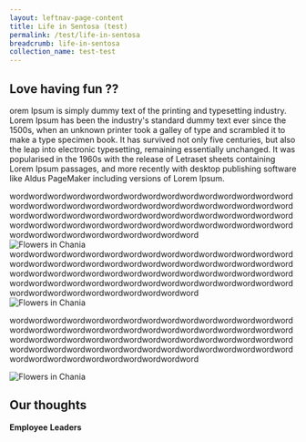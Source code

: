 ```yaml
---
layout: leftnav-page-content
title: Life in Sentosa (test)
permalink: /test/life-in-sentosa
breadcrumb: life-in-sentosa
collection_name: test-test
---
```

## Love having fun ??
orem Ipsum is simply dummy text of the printing and typesetting industry. Lorem Ipsum has been the industry's standard dummy text ever since the 1500s, when an unknown printer took a galley of type and scrambled it to make a type specimen book. It has survived not only five centuries, but also the leap into electronic typesetting, remaining essentially unchanged. It was popularised in the 1960s with the release of Letraset sheets containing Lorem Ipsum passages, and more recently with desktop publishing software like Aldus PageMaker including versions of Lorem Ipsum.  

<div class="grid-container">
<div class="grid-item">
  wordwordwordwordwordwordwordwordwordwordwordwordwordwordwordwordwordwordwordwordwordwordwordwordwordwordwordwordwordwordwordwordwordwordwordwordwordwordwordwordwordwordwordwordwordwordwordwordwordwordwordwordwordwordwordwordwordwordwordwordwordwordwordwordwordwordwordwordwordword
  
</div>
<image class="grid-image" src="images/test/testimage.gif" alt="Flowers in Chania">
<div class="grid-item"> 
  wordwordwordwordwordwordwordwordwordwordwordwordwordwordwordwordwordwordwordwordwordwordwordwordwordwordwordwordwordwordwordwordwordwordwordwordwordwordwordwordwordwordwordwordwordwordwordwordwordwordwordwordwordwordwordwordwordwordwordwordwordwordwordwordwordwordwordwordwordword
  
</div>
<image class="grid-image" src="images/test/testimage.gif" alt="Flowers in Chania">
<div class="grid-item">
  
wordwordwordwordwordwordwordwordwordwordwordwordwordwordwordwordwordwordwordwordwordwordwordwordwordwordwordwordwordwordwordwordwordwordwordwordwordwordwordwordwordwordwordwordwordwordwordwordwordwordwordwordwordwordwordwordwordwordwordwordwordwordwordwordwordwordwordwordwordword

</div>
<image class="grid-image" src="images/test/testimage.gif" alt="Flowers in Chania">
</div>
  
## Our thoughts
  **Employee**
  **Leaders**
  
